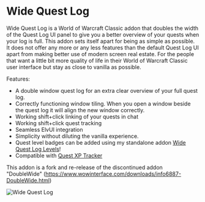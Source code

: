 Wide Quest Log
==============

Wide Quest Log is a World of Warcraft Classic addon that doubles the width of the Quest Log UI panel to give you a better overview of your quests when your log is full. This addon sets itself apart for being as simple as possible. It does not offer any more or any less features than the default Quest Log UI apart from making better use of modern screen real estate. For the people that want a little bit more quality of life in their World of Warcraft Classic user interface but stay as close to vanilla as possible.

Features:

* A double window quest log for an extra clear overview of your full quest log.
* Correctly functioning window tiling. When you open a window beside the quest log it will align the new window correctly.
* Working shift+click linking of your quests in chat
* Working shift+click quest tracking
* Seamless ElvUI integration
* Simplicity without diluting the vanilla experience.
* Quest level badges can be added using my standalone addon [Wide Quest Log Levels](https://www.curseforge.com/wow/addons/widequestloglevels "Wide Quest Log Levels")!
* Compatible with [Quest XP Tracker](https://www.curseforge.com/wow/addons/quest-xp-tracker "Quest XP Tracker")

This addon is a fork and re-release of the discontinued addon "DoubleWide" (https://www.wowinterface.com/downloads/info6887-DoubleWide.html)

![Wide Quest Log](https://i.imgur.com/IXMDff8.png "Wide Quest Log")
